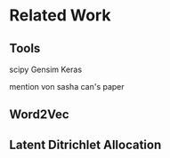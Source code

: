 # Related Work

## Tools

scipy
Gensim
Keras

mention von sasha can's paper

## Word2Vec

## Latent Ditrichlet Allocation
